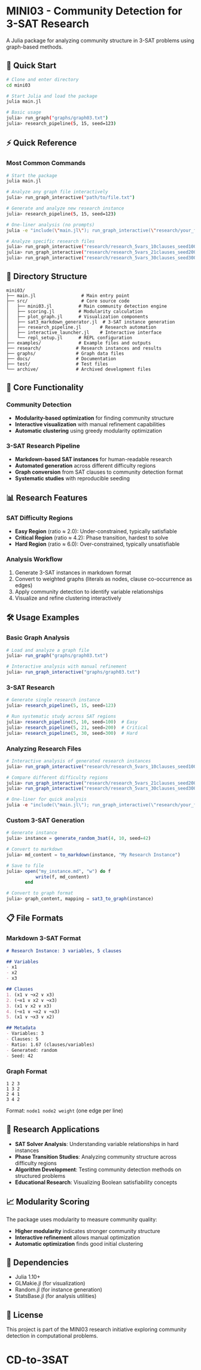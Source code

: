 # MINI03 - Community Detection for 3-SAT Research

A Julia package for analyzing community structure in 3-SAT problems using graph-based methods.

## 🚀 Quick Start

```bash
# Clone and enter directory
cd mini03

# Start Julia and load the package
julia main.jl

# Basic usage
julia> run_graph("graphs/graph03.txt")
julia> research_pipeline(5, 15, seed=123)
```

## ⚡ Quick Reference

### Most Common Commands
```bash
# Start the package
julia main.jl

# Analyze any graph file interactively
julia> run_graph_interactive("path/to/file.txt")

# Generate and analyze new research instance
julia> research_pipeline(5, 15, seed=123)

# One-liner analysis (no prompts)
julia -e "include(\"main.jl\"); run_graph_interactive(\"research/your_file.txt\")"

# Analyze specific research files
julia> run_graph_interactive("research/research_5vars_10clauses_seed100.txt")   # Easy
julia> run_graph_interactive("research/research_5vars_21clauses_seed200.txt")   # Critical
julia> run_graph_interactive("research/research_5vars_30clauses_seed300.txt")   # Hard
```

## 📁 Directory Structure

```
mini03/
├── main.jl                 # Main entry point
├── src/                    # Core source code
│   ├── mini03.jl          # Main community detection engine
│   ├── scoring.jl         # Modularity calculation
│   ├── plot_graph.jl      # Visualization components
│   ├── sat3_markdown_generator.jl  # 3-SAT instance generation
│   ├── research_pipeline.jl       # Research automation
│   ├── interactive_launcher.jl    # Interactive interface
│   └── repl_setup.jl      # REPL configuration
├── examples/              # Example files and outputs
├── research/             # Research instances and results
├── graphs/               # Graph data files
├── docs/                 # Documentation
├── test/                 # Test files
└── archive/              # Archived development files
```

## 🔬 Core Functionality

### Community Detection
- **Modularity-based optimization** for finding community structure
- **Interactive visualization** with manual refinement capabilities
- **Automatic clustering** using greedy modularity optimization

### 3-SAT Research Pipeline
- **Markdown-based SAT instances** for human-readable research
- **Automated generation** across different difficulty regions
- **Graph conversion** from SAT clauses to community detection format
- **Systematic studies** with reproducible seeding

## 📊 Research Features

### SAT Difficulty Regions
- **Easy Region** (ratio ≈ 2.0): Under-constrained, typically satisfiable
- **Critical Region** (ratio ≈ 4.2): Phase transition, hardest to solve
- **Hard Region** (ratio ≈ 6.0): Over-constrained, typically unsatisfiable

### Analysis Workflow
1. Generate 3-SAT instances in markdown format
2. Convert to weighted graphs (literals as nodes, clause co-occurrence as edges)
3. Apply community detection to identify variable relationships
4. Visualize and refine clustering interactively

## 🛠️ Usage Examples

### Basic Graph Analysis
```julia
# Load and analyze a graph file
julia> run_graph("graphs/graph03.txt")

# Interactive analysis with manual refinement
julia> run_graph_interactive("graphs/graph03.txt")
```

### 3-SAT Research
```julia
# Generate single research instance
julia> research_pipeline(5, 15, seed=123)

# Run systematic study across SAT regions
julia> research_pipeline(5, 10, seed=100)  # Easy
julia> research_pipeline(5, 21, seed=200)  # Critical  
julia> research_pipeline(5, 30, seed=300)  # Hard
```

### Analyzing Research Files
```julia
# Interactive analysis of generated research instances
julia> run_graph_interactive("research/research_5vars_10clauses_seed100.txt")

# Compare different difficulty regions
julia> run_graph_interactive("research/research_5vars_21clauses_seed200.txt")  # Critical
julia> run_graph_interactive("research/research_5vars_30clauses_seed300.txt")  # Hard

# One-liner for quick analysis
julia -e "include(\"main.jl\"); run_graph_interactive(\"research/your_file.txt\")"
```

### Custom 3-SAT Generation
```julia
# Generate instance
julia> instance = generate_random_3sat(4, 10, seed=42)

# Convert to markdown
julia> md_content = to_markdown(instance, "My Research Instance")

# Save to file
julia> open("my_instance.md", "w") do f
           write(f, md_content)
       end

# Convert to graph format
julia> graph_content, mapping = sat3_to_graph(instance)
```

## 📋 File Formats

### Markdown 3-SAT Format
```markdown
# Research Instance: 3 variables, 5 clauses

## Variables
- x1
- x2  
- x3

## Clauses
1. (x1 ∨ ¬x2 ∨ x3)
2. (¬x1 ∨ x2 ∨ ¬x3)
3. (x1 ∨ x2 ∨ x3)
4. (¬x1 ∨ ¬x2 ∨ ¬x3)
5. (x1 ∨ ¬x3 ∨ x2)

## Metadata
- Variables: 3
- Clauses: 5
- Ratio: 1.67 (clauses/variables)
- Generated: random
- Seed: 42
```

### Graph Format
```
1 2 3
1 3 2
2 4 1
3 4 2
```
Format: `node1 node2 weight` (one edge per line)

## 🎯 Research Applications

- **SAT Solver Analysis**: Understanding variable relationships in hard instances
- **Phase Transition Studies**: Analyzing community structure across difficulty regions
- **Algorithm Development**: Testing community detection methods on structured problems
- **Educational Research**: Visualizing Boolean satisfiability concepts

## 📈 Modularity Scoring

The package uses modularity to measure community quality:
- **Higher modularity** indicates stronger community structure
- **Interactive refinement** allows manual optimization
- **Automatic optimization** finds good initial clustering

## 🔧 Dependencies

- Julia 1.10+
- GLMakie.jl (for visualization)
- Random.jl (for instance generation)
- StatsBase.jl (for analysis utilities)

## 📝 License

This project is part of the MINI03 research initiative exploring community detection in computational problems.
# CD-to-3SAT
